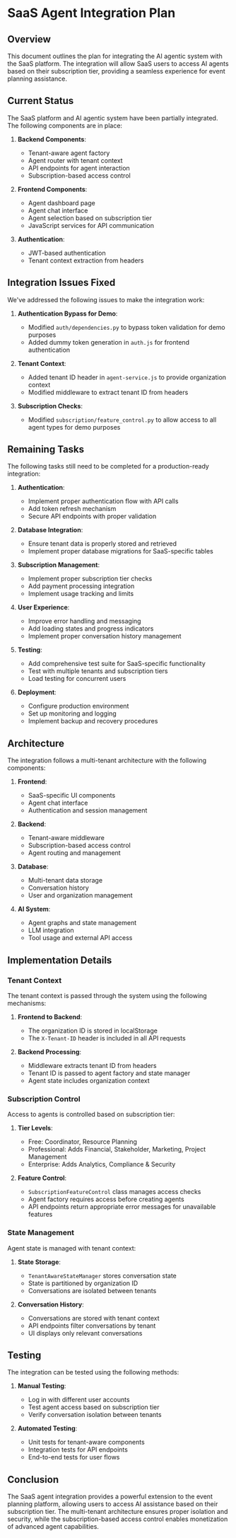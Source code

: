# SaaS Agent Integration Plan

## Overview

This document outlines the plan for integrating the AI agentic system with the SaaS platform. The integration will allow SaaS users to access AI agents based on their subscription tier, providing a seamless experience for event planning assistance.

## Current Status

The SaaS platform and AI agentic system have been partially integrated. The following components are in place:

1. **Backend Components**:
   - Tenant-aware agent factory
   - Agent router with tenant context
   - API endpoints for agent interaction
   - Subscription-based access control

2. **Frontend Components**:
   - Agent dashboard page
   - Agent chat interface
   - Agent selection based on subscription tier
   - JavaScript services for API communication

3. **Authentication**:
   - JWT-based authentication
   - Tenant context extraction from headers

## Integration Issues Fixed

We've addressed the following issues to make the integration work:

1. **Authentication Bypass for Demo**:
   - Modified `auth/dependencies.py` to bypass token validation for demo purposes
   - Added dummy token generation in `auth.js` for frontend authentication

2. **Tenant Context**:
   - Added tenant ID header in `agent-service.js` to provide organization context
   - Modified middleware to extract tenant ID from headers

3. **Subscription Checks**:
   - Modified `subscription/feature_control.py` to allow access to all agent types for demo purposes

## Remaining Tasks

The following tasks still need to be completed for a production-ready integration:

1. **Authentication**:
   - Implement proper authentication flow with API calls
   - Add token refresh mechanism
   - Secure API endpoints with proper validation

2. **Database Integration**:
   - Ensure tenant data is properly stored and retrieved
   - Implement proper database migrations for SaaS-specific tables

3. **Subscription Management**:
   - Implement proper subscription tier checks
   - Add payment processing integration
   - Implement usage tracking and limits

4. **User Experience**:
   - Improve error handling and messaging
   - Add loading states and progress indicators
   - Implement proper conversation history management

5. **Testing**:
   - Add comprehensive test suite for SaaS-specific functionality
   - Test with multiple tenants and subscription tiers
   - Load testing for concurrent users

6. **Deployment**:
   - Configure production environment
   - Set up monitoring and logging
   - Implement backup and recovery procedures

## Architecture

The integration follows a multi-tenant architecture with the following components:

1. **Frontend**:
   - SaaS-specific UI components
   - Agent chat interface
   - Authentication and session management

2. **Backend**:
   - Tenant-aware middleware
   - Subscription-based access control
   - Agent routing and management

3. **Database**:
   - Multi-tenant data storage
   - Conversation history
   - User and organization management

4. **AI System**:
   - Agent graphs and state management
   - LLM integration
   - Tool usage and external API access

## Implementation Details

### Tenant Context

The tenant context is passed through the system using the following mechanisms:

1. **Frontend to Backend**:
   - The organization ID is stored in localStorage
   - The `X-Tenant-ID` header is included in all API requests

2. **Backend Processing**:
   - Middleware extracts tenant ID from headers
   - Tenant ID is passed to agent factory and state manager
   - Agent state includes organization context

### Subscription Control

Access to agents is controlled based on subscription tier:

1. **Tier Levels**:
   - Free: Coordinator, Resource Planning
   - Professional: Adds Financial, Stakeholder, Marketing, Project Management
   - Enterprise: Adds Analytics, Compliance & Security

2. **Feature Control**:
   - `SubscriptionFeatureControl` class manages access checks
   - Agent factory requires access before creating agents
   - API endpoints return appropriate error messages for unavailable features

### State Management

Agent state is managed with tenant context:

1. **State Storage**:
   - `TenantAwareStateManager` stores conversation state
   - State is partitioned by organization ID
   - Conversations are isolated between tenants

2. **Conversation History**:
   - Conversations are stored with tenant context
   - API endpoints filter conversations by tenant
   - UI displays only relevant conversations

## Testing

The integration can be tested using the following methods:

1. **Manual Testing**:
   - Log in with different user accounts
   - Test agent access based on subscription tier
   - Verify conversation isolation between tenants

2. **Automated Testing**:
   - Unit tests for tenant-aware components
   - Integration tests for API endpoints
   - End-to-end tests for user flows

## Conclusion

The SaaS agent integration provides a powerful extension to the event planning platform, allowing users to access AI assistance based on their subscription tier. The multi-tenant architecture ensures proper isolation and security, while the subscription-based access control enables monetization of advanced agent capabilities.
